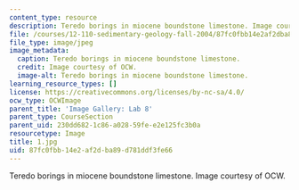 ```yaml
---
content_type: resource
description: Teredo borings in miocene boundstone limestone. Image courtesy of OCW.
file: /courses/12-110-sedimentary-geology-fall-2004/87fc0fbb14e2af2dba89d781ddf3fe66_1.jpg
file_type: image/jpeg
image_metadata:
  caption: Teredo borings in miocene boundstone limestone.
  credit: Image courtesy of OCW.
  image-alt: Teredo borings in miocene boundstone limestone.
learning_resource_types: []
license: https://creativecommons.org/licenses/by-nc-sa/4.0/
ocw_type: OCWImage
parent_title: 'Image Gallery: Lab 8'
parent_type: CourseSection
parent_uid: 230dd682-1c86-a028-59fe-e2e125fc3b0a
resourcetype: Image
title: 1.jpg
uid: 87fc0fbb-14e2-af2d-ba89-d781ddf3fe66
---
```

Teredo borings in miocene boundstone limestone. Image courtesy of OCW.